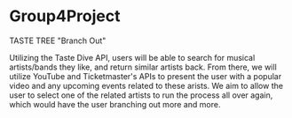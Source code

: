 # Group4Project

TASTE TREE
"Branch Out"

Utilizing the Taste Dive API, users will be able to search for musical artists/bands they like, and return similar artists back.  From there, we will utilize YouTube and Ticketmaster's APIs to present the user with a popular video and any upcoming events related to these arists.  We aim to allow the user to select one of the related artists to run the process all over again, which would have the user branching out more and more.

